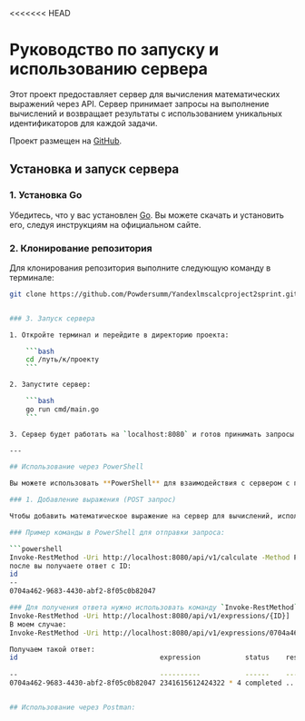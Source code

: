<<<<<<< HEAD
# Руководство по запуску и использованию сервера

Этот проект предоставляет сервер для вычисления математических выражений через API. Сервер принимает запросы на выполнение вычислений и возвращает результаты с использованием уникальных идентификаторов для каждой задачи.

Проект размещен на [GitHub](https://github.com/Powdersumm/Yandexlmscalcproject2sprint.git).

## Установка и запуск сервера

### 1. Установка Go
Убедитесь, что у вас установлен [Go](https://golang.org/dl/). Вы можете скачать и установить его, следуя инструкциям на официальном сайте.

### 2. Клонирование репозитория

Для клонирования репозитория выполните следующую команду в терминале:

```bash
git clone https://github.com/Powdersumm/Yandexlmscalcproject2sprint.git


### 3. Запуск сервера

1. Откройте терминал и перейдите в директорию проекта:

    ```bash
    cd /путь/к/проекту
    ```

2. Запустите сервер:

    ```bash
    go run cmd/main.go
    ```

3. Сервер будет работать на `localhost:8080` и готов принимать запросы.

---

## Использование через PowerShell

Вы можете использовать **PowerShell** для взаимодействия с сервером с помощью команд `Invoke-RestMethod`.

### 1. Добавление выражения (POST запрос)

Чтобы добавить математическое выражение на сервер для вычислений, используйте **POST-запрос** на адрес `http://localhost:8080/api/v1/calculate`.

### Пример команды в PowerShell для отправки запроса:

```powershell
Invoke-RestMethod -Uri http://localhost:8080/api/v1/calculate -Method Post -Body '{"expression": "2341615612424322 * 4"}' -ContentType "application/json"
после вы получаете ответ с ID:
id
--
0704a462-9683-4430-abf2-8f05c0b82047

### Для получения ответа нужно использовать команду `Invoke-RestMethod` с параметром `-Method Get` и указать ID:
Invoke-RestMethod -Uri http://localhost:8080/api/v1/expressions/{ID}]
В моем случае:
Invoke-RestMethod -Uri http://localhost:8080/api/v1/expressions/0704a462-9683-4430-abf2-8f05c0b82047

Получаем такой ответ:
id                                   expression           status    resul
                                                                        t
--                                   ----------           ------    -----
0704a462-9683-4430-abf2-8f05c0b82047 2341615612424322 * 4 completed ...88


## Использование через Postman:
